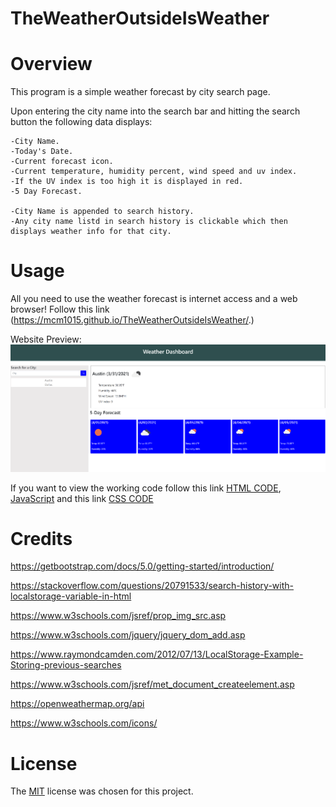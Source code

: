 # TheWeatherOutsideIsWeather

# Overview

This program is a simple weather forecast by city search page. 

Upon entering the city name into the search bar and hitting the search button the following data displays:

    -City Name.
    -Today's Date.
    -Current forecast icon.
    -Current temperature, humidity percent, wind speed and uv index.
    -If the UV index is too high it is displayed in red.
    -5 Day Forecast.

    -City Name is appended to search history.
    -Any city name listd in search history is clickable which then displays weather info for that city.


# Usage
All you need to use the weather forecast is internet access and a web browser!
Follow this link (https://mcm1015.github.io/TheWeatherOutsideIsWeather/.)

Website Preview: 
![Current Weather](./assets/images/Website_Preview.png)

If you want to view the working code follow this link [HTML CODE](index.html), [JavaScript](./assets/js/script.js) and this link [CSS CODE](./assets/css/style.css)

# Credits
https://getbootstrap.com/docs/5.0/getting-started/introduction/

https://stackoverflow.com/questions/20791533/search-history-with-localstorage-variable-in-html

https://www.w3schools.com/jsref/prop_img_src.asp

https://www.w3schools.com/jquery/jquery_dom_add.asp

https://www.raymondcamden.com/2012/07/13/LocalStorage-Example-Storing-previous-searches

https://www.w3schools.com/jsref/met_document_createelement.asp

https://openweathermap.org/api

https://www.w3schools.com/icons/


# License

The [MIT](LICENSE) license was chosen for this project. 